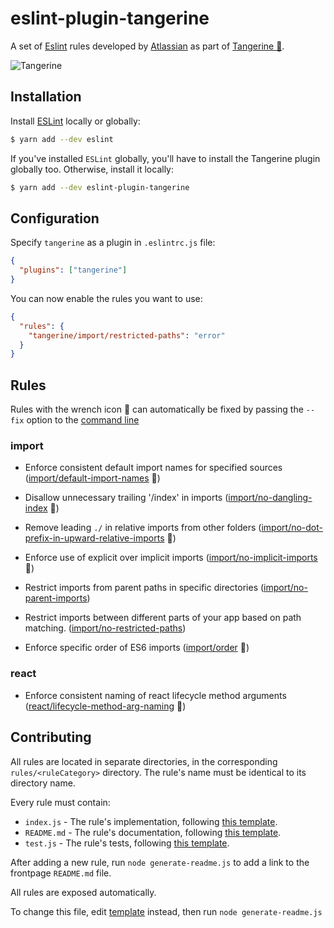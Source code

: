 # eslint-plugin-tangerine

A set of [Eslint](https://github.com/eslint/eslint) rules developed by [Atlassian](https://www.atlassian.com/) as part of [Tangerine 🍊](https://github.com/atlassian/tangerine).

![Tangerine](https://github.com/atlassian/tangerine/raw/master/packages/eslint-plugin-tangerine/resources/tangerine-transparent.png)

## Installation

Install [ESLint](https://www.github.com/eslint/eslint) locally or globally:

```sh
$ yarn add --dev eslint
```

If you've installed `ESLint` globally, you'll have to install the Tangerine plugin globally too. Otherwise, install it locally:

```sh
$ yarn add --dev eslint-plugin-tangerine
```

## Configuration

Specify `tangerine` as a plugin in `.eslintrc.js` file:

```json
{
  "plugins": ["tangerine"]
}
```

You can now enable the rules you want to use:

```json
{
  "rules": {
    "tangerine/import/restricted-paths": "error"
  }
}
```

## Rules

Rules with the wrench icon 🔧 can automatically be fixed by passing the `--fix` option to the [command line](https://eslint.org/docs/user-guide/command-line-interface#fix)

### import

- Enforce consistent default import names for specified sources ([import/default-import-names](./src/rules/import/default-import-names/README.md) 🔧)

- Disallow unnecessary trailing '/index' in imports ([import/no-dangling-index](./src/rules/import/no-dangling-index/README.md) 🔧)

- Remove leading `./` in relative imports from other folders ([import/no-dot-prefix-in-upward-relative-imports](./src/rules/import/no-dot-prefix-in-upward-relative-imports/README.md) 🔧)

- Enforce use of explicit over implicit imports ([import/no-implicit-imports](./src/rules/import/no-implicit-imports/README.md) 🔧)

- Restrict imports from parent paths in specific directories ([import/no-parent-imports](./src/rules/import/no-parent-imports/README.md))

- Restrict imports between different parts of your app based on path matching. ([import/no-restricted-paths](./src/rules/import/no-restricted-paths/README.md))

- Enforce specific order of ES6 imports ([import/order](./src/rules/import/order/README.md) 🔧)

### react

- Enforce consistent naming of react lifecycle method arguments ([react/lifecycle-method-arg-naming](./src/rules/react/lifecycle-method-arg-naming/README.md) 🔧)


## Contributing

All rules are located in separate directories, in the corresponding `rules/<ruleCategory>` directory. The rule's name must be identical to its directory name.

Every rule must contain:

- `index.js` - The rule's implementation, following [this template](./templates/rules/index.js).
- `README.md` - The rule's documentation, following [this template](./templates/rules/README.md).
- `test.js` - The rule's tests, following [this template](./templates/rules/test.js).

After adding a new rule, run `node generate-readme.js` to add a link to the frontpage `README.md` file.

All rules are exposed automatically.

To change this file, edit [template](./templates/README.md) instead, then run `node generate-readme.js`
